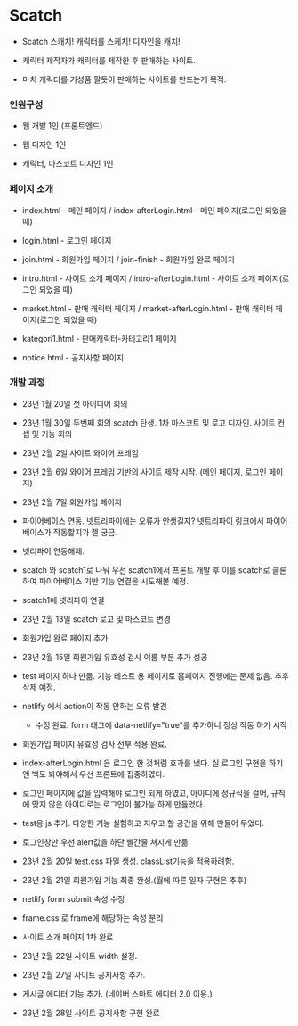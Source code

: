 # Scatch

- Scatch 스캐치! 캐릭터를 스케치! 디자인을 캐치!

- 캐릭터 제작자가 캐릭터를 제작한 후 판매하는 사이트.

- 마치 캐릭터를 기성품 팔듯이 판매하는 사이트를 만드는게 목적.

### 인원구성

- 웹 개발 1인.(프론트엔드)

- 웹 디자인 1인

- 캐릭터, 마스코트 디자인 1인


### 페이지 소개

- index.html - 메인 페이지 / index-afterLogin.html - 메인 페이지(로그인 되었을 때)

- login.html - 로그인 페이지

- join.html - 회원가입 페이지 / join-finish - 회원가입 완료 페이지

- intro.html - 사이트 소개 페이지 / intro-afterLogin.html - 사이트 소개 페이지(로그인 되었을 때)

- market.html - 판매 캐릭터 페이지 / market-afterLogin.html - 판매 캐릭터 페이지(로그인 되었을 때)

- kategori1.html - 판매캐릭터-카테고리1 페이지

- notice.html - 공지사항 페이지

### 개발 과정
- 23년 1월 20일 첫 아이디어 회의

- 23년 1월 30일 두번째 회의 scatch 탄생. 1차 마스코트 및 로고 디자인. 사이트 컨셉 및 기능 회의

- 23년 2월 2일 사이트 와이어 프레임

- 23년 2월 6일 와이어 프레임 기반의 사이트 제작 시작. (메인 페이지, 로그인 페이지)

- 23년 2월 7일 회원가입 페이지

- 파이어베이스 연동. 넷트리파이에는 오류가 안생길지? 넷트리파이 링크에서 파이어 베이스가 작동할지가 젤 궁금.

- 넷리파이 연동해제.

- scatch 와 scatch1로 나눠 우선 scatch1에서 프론트 개발 후 이를 scatch로 클론하여 파이어베이스 기반 기능 연결을 시도해볼 예정.

- scatch1에 넷리파이 연결

- 23년 2월 13일 scatch 로고 및 마스코트 변경
  
- 회원가입 완료 페이지 추가

- 23년 2월 15일 회원가입 유효성 검사 이름 부분 추가 성공

- test 페이지 하나 만듦. 기능 테스트 용 페이지로 홈페이지 진행에는 문제 없음. 추후 삭제 예정.

- netlify 에서 action이 작동 안하는 오류 발견 
   - 수정 완료. form 태그에 data-netlify="true"를 추가하니 정상 작동 하기 시작

- 회원가입 페이지 유효성 검사 전부 적용 완료.

- index-afterLogin.html 은 로그인 한 것처럼 효과를 냈다. 
  실 로그인 구현을 하기엔 백도 봐야해서 우선 프론트에 집중하였다.

- 로그인 페이지에 값을 입력해야 로그인 되게 하였고, 아이디에 정규식을 걸어, 규칙에 맞지 않은 아이디로는 로그인이 불가능 하게 만들었다.

- test용 js 추가. 다양한 기능 실험하고 지우고 할 공간을 위해 만들어 두었다.

- 로그인창만 우선 alert값을 하단 빨간줄 쳐지게 만듦

- 23년 2월 20일 test.css 파일 생성. classList기능을 적용하려함.

- 23년 2월 21일 회원가입 기능 최종 완성.(월에 따른 일자 구현은 추후)

- netlify form submit 속성 수정

- frame.css 로 frame에 해당하는 속성 분리

- 사이트 소개 페이지 1차 완료

- 23년 2월 22일 사이트 width 설정.

- 23년 2월 27일 사이트 공지사항 추가.

- 게시글 에디터 기능 추가. (네이버 스마트 에디터 2.0 이용.)

- 23년 2월 28일 사이트 공지사항 구현 완료